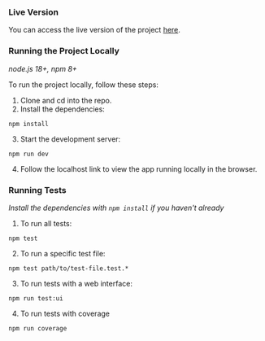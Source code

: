 ### Live Version

You can access the live version of the project [here](https://alexglan.github.io/buckshot-roulette-ui/).

### Running the Project Locally
*node.js 18+, npm 8+*

To run the project locally, follow these steps:
1. Clone and cd into the repo.
2. Install the dependencies:
```
npm install
```
3. Start the development server:
```
npm run dev
```
4. Follow the localhost link to view the app running locally in the browser.

### Running Tests
*Install the dependencies with ```npm install``` if you haven't already*

1. To run all tests:
```
npm test
```
2. To run a specific test file:
```
npm test path/to/test-file.test.*
```

3. To run tests with a web interface:
```
npm run test:ui
```
4. To run tests with coverage
```
npm run coverage
```
